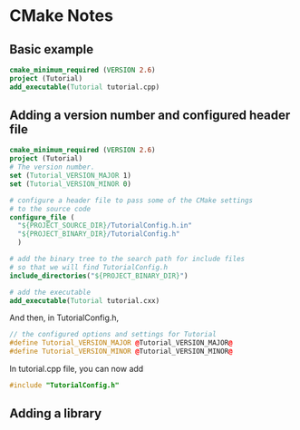 # CMake Notes

## Basic example
```cmake
cmake_minimum_required (VERSION 2.6)
project (Tutorial)
add_executable(Tutorial tutorial.cpp)
```

## Adding a version number and configured header file
```cmake
cmake_minimum_required (VERSION 2.6)
project (Tutorial)
# The version number.
set (Tutorial_VERSION_MAJOR 1)
set (Tutorial_VERSION_MINOR 0)

# configure a header file to pass some of the CMake settings
# to the source code
configure_file (
  "${PROJECT_SOURCE_DIR}/TutorialConfig.h.in"
  "${PROJECT_BINARY_DIR}/TutorialConfig.h"
  )

# add the binary tree to the search path for include files
# so that we will find TutorialConfig.h
include_directories("${PROJECT_BINARY_DIR}")

# add the executable
add_executable(Tutorial tutorial.cxx)
```

And then, in TutorialConfig.h,
```cpp
// the configured options and settings for Tutorial
#define Tutorial_VERSION_MAJOR @Tutorial_VERSION_MAJOR@
#define Tutorial_VERSION_MINOR @Tutorial_VERSION_MINOR@
```

In tutorial.cpp file, you can now add
```cpp
#include "TutorialConfig.h"
```

## Adding a library
